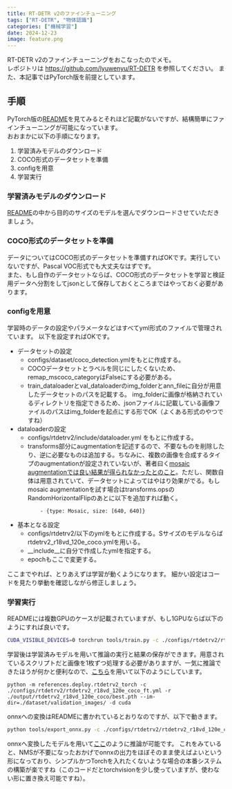 ```yaml
---
title: RT-DETR v2のファインチューニング
tags: ["RT-DETR", "物体認識"] 
categories: ["機械学習"] 
date: 2024-12-23
image: feature.png
---
```

RT-DETR v2のファインチューニングをおこなったのでメモ。  
レポジトリは https://github.com/lyuwenyu/RT-DETR を参照してください。 また、本記事ではPyTorch版を前提としています。


## 手順
PyTorch版の[README](https://github.com/lyuwenyu/RT-DETR/tree/main/rtdetrv2_pytorch)を見てみるとそれほど記載がないですが、結構簡単にファインチューニングが可能になっています。  
おおまかに以下の手順になります。

1. 学習済みモデルのダウンロード
1. COCO形式のデータセットを準備
1. configを用意
1. 学習実行

### 学習済みモデルのダウンロード
[README](https://github.com/lyuwenyu/RT-DETR/tree/main/rtdetrv2_pytorch)の中から目的のサイズのモデルを選んでダウンロードさせていただきましょう。

### COCO形式のデータセットを準備
データについてはCOCO形式のデータセットを準備すればOKです。実行していないですが、Pascal VOC形式でも大丈夫なはずです。  
また、もし自作のデータセットならば、COCO形式のデータセットを学習と検証用データへ分割をしてjsonとして保存しておくところまではやっておく必要があります。

### configを用意
学習時のデータの設定やパラメータなどはすべてyml形式のファイルで管理されています。
以下を設定すればOKです。

* データセットの設定
    * configs/dataset/coco_detection.ymlをもとに作成する。
    * COCOデータセットとラベルを同じにしたくないため、remap_mscoco_categoryはFalseにする必要がある。
    * train_dataloaderとval_dataloaderのimg_folderとann_fileに自分が用意したデータセットのパスを記載する。 img_folderに画像が格納されているディレクトリを指定できるため、jsonファイルに記載している画像ファイルのパスはimg_folderを起点にする形でOK（よくある形式のやつですね）
* dataloaderの設定
    * configs/rtdetrv2/include/dataloader.yml をもとに作成する。
    * transforms部分にaugmentationを記述するので、不要なものを削除したり、逆に必要なものは追加する。ちなみに、複数の画像を合成するタイプのaugmentationが設定されていないが、著者曰く[mosaic augmentationでは良い結果が得られなかったとのこと](https://github.com/lyuwenyu/RT-DETR/issues/174)。ただし、関数自体は用意されていて、データセットによってはやはり効果がでる。もしmosaic augmentationを試す場合はtransforms.opsのRandomHorizontalFlipのあとに以下を追加すれば動く。
        ```
            - {type: Mosaic, size: [640, 640]}
        ```
* 基本となる設定
    * configs/rtdetrv2/以下のymlをもとに作成する。Sサイズのモデルならばrtdetrv2_r18vd_120e_coco.ymlを用いる。
    * __include__に自分で作成したymlを指定する。
    * epochもここで変更する。

ここまでやれば、とりあえずは学習が動くようになります。  細かい設定はコードを見たり挙動を確認しながら修正しましょう。

### 学習実行
READMEには複数GPUのケースが記載されていますが、もし1GPUならば以下のようにすれば良いです。
```bash
CUDA_VISIBLE_DEVICES=0 torchrun tools/train.py -c ./configs/rtdetrv2/rtdetrv2_r18vd_120e_coco_ft.yml -t ./models/rtdetrv2_r18vd_120e_coco_rerun_48.1.pth --use-amp --seed=0 --summary-dir=output/rtdetrv2_r18vd_120e_coco/xxx

```

学習後は学習済みモデルを用いて推論の実行と結果の保存ができます。用意されているスクリプトだと画像を1枚ずつ処理する必要がありますが、一気に推論できたほうが何かと便利なので、[こちら](https://github.com/opqrstuvcut/RT-DETR/blob/main/rtdetrv2_pytorch/references/deploy/rtdetrv2_torch.py)を用いて以下のようにしています。
```
python -m references.deploy.rtdetrv2_torch -c ./configs/rtdetrv2/rtdetrv2_r18vd_120e_coco_ft.yml -r ./output/rtdetrv2_r18vd_120e_coco/best.pth --im-dir=./dataset/validation_images/ -d cuda
```

onnxへの変換はREADMEに書かれているとおりなのですが、以下で動きます。
```bash
python tools/export_onnx.py -c ./configs/rtdetrv2/rtdetrv2_r18vd_120e_coco_ft.yml  -r ./output/rtdetrv2_r18vd_120e_coco/last.pth  --check
```

onnxへ変換したモデルを用いて[ここ](https://github.com/lyuwenyu/RT-DETR/blob/main/rtdetrv2_pytorch/references/deploy/rtdetrv2_onnxruntime.py)のように推論が可能です。
これをみていると、NMSが不要になったおかげでonnxの出力をほぼそのまま使えばよいという形になっており、シンプルかつTorchを入れたくないような場合の本番システムの構築が楽ですね（このコードだとtorchvisionを少し使っていますが、使わない形に置き換え可能ですね）。

